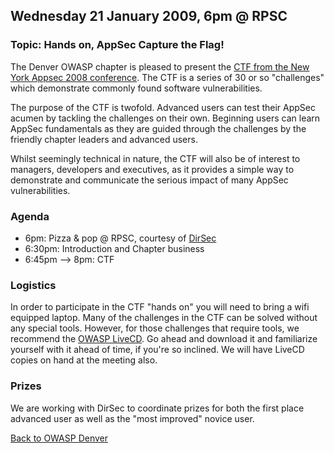 ## Wednesday 21 January 2009, 6pm @ RPSC

### Topic: Hands on, AppSec Capture the Flag\!

The Denver OWASP chapter is pleased to present the [CTF from the New
York Appsec 2008
conference](http://www.owasp.org/index.php/OWASP_NYC_AppSec_2008_Conference/ctf).
The CTF is a series of 30 or so "challenges" which demonstrate commonly
found software vulnerabilities.

The purpose of the CTF is twofold. Advanced users can test their AppSec
acumen by tackling the challenges on their own. Beginning users can
learn AppSec fundamentals as they are guided through the challenges by
the friendly chapter leaders and advanced users.

Whilst seemingly technical in nature, the CTF will also be of interest
to managers, developers and executives, as it provides a simple way to
demonstrate and communicate the serious impact of many AppSec
vulnerabilities.

### Agenda

  - 6pm: Pizza & pop @ RPSC, courtesy of
    [DirSec](http://www.dirsec.com/)
  - 6:30pm: Introduction and Chapter business
  - 6:45pm --\> 8pm: CTF

### Logistics

In order to participate in the CTF "hands on" you will need to bring a
wifi equipped laptop. Many of the challenges in the CTF can be solved
without any special tools. However, for those challenges that require
tools, we recommend the [OWASP
LiveCD](http://www.owasp.org/index.php/Category:OWASP_Live_CD_2008_Project).
Go ahead and download it and familiarize yourself with it ahead of time,
if you're so inclined. We will have LiveCD copies on hand at the meeting
also.

### Prizes

We are working with DirSec to coordinate prizes for both the first place
advanced user as well as the "most improved" novice user.

[Back to OWASP Denver](https://www.owasp.org/index.php/Denver)